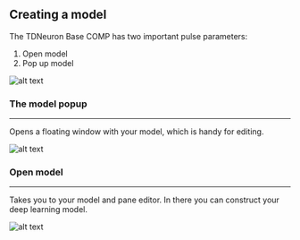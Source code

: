 ## Creating a model

The TDNeuron Base COMP has two important pulse parameters:

1. Open model
2. Pop up model

![alt text](01.Parameters.png)

### The model popup
---

Opens a floating window with your model, which is handy for editing.

![alt text](02.ModelAndPane.PNG)

### Open model
---

Takes you to your model and pane editor. In there you can construct your deep learning model.

![alt text](03.ModelFloating.PNG)

